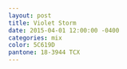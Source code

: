 ```yaml
---
layout: post
title: Violet Storm
date: 2015-04-01 12:00:00 -0400
categories: mix
color: 5C619D
pantone: 18-3944 TCX
---
```

